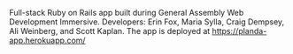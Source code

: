 Full-stack Ruby on Rails app built during General Assembly Web Development Immersive. 
Developers: Erin Fox, Maria Sylla, Craig Dempsey, Ali Weinberg, and Scott Kaplan.
The app is deployed at https://planda-app.herokuapp.com/
